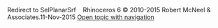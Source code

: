 ---
---

Redirect to SelPlanarSrf&#160;
&#160;
Rhinoceros 6 © 2010-2015 Robert McNeel &amp; Associates.11-Nov-2015
 [Open topic with navigation](selplanarsrf.html) 

